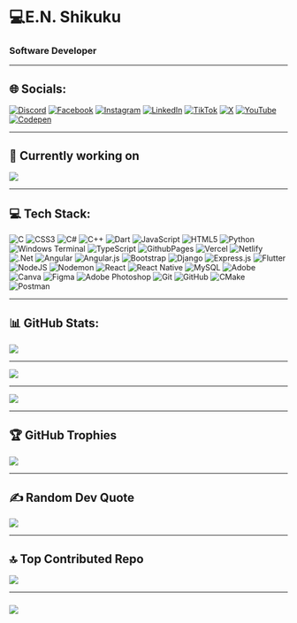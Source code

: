 # 💻E.N. Shikuku  
<h3>Software Developer</h3>

---
## 🌐 Socials:
[![Discord](https://img.shields.io/badge/Discord-%237289DA.svg?logo=discord&logoColor=white)](https://discord.gg/https://discord.com/users/1018839116756025424) [![Facebook](https://img.shields.io/badge/Facebook-%231877F2.svg?logo=Facebook&logoColor=white)](https://facebook.com/kingtenya39) [![Instagram](https://img.shields.io/badge/Instagram-%23E4405F.svg?logo=Instagram&logoColor=white)](https://instagram.com/kingtenya39) [![LinkedIn](https://img.shields.io/badge/LinkedIn-%230077B5.svg?logo=linkedin&logoColor=white)](https://linkedin.com/in/enshikuku) [![TikTok](https://img.shields.io/badge/TikTok-%23000000.svg?logo=TikTok&logoColor=white)](https://tiktok.com/@shii_039) [![X](https://img.shields.io/badge/X-black.svg?logo=X&logoColor=white)](https://x.com/enshikuku) [![YouTube](https://img.shields.io/badge/YouTube-%23FF0000.svg?logo=YouTube&logoColor=white)](https://youtube.com/@enshikuku) [![Codepen](https://img.shields.io/badge/Codepen-000000?style=for-the-badge&logo=codepen&logoColor=white)](https://codepen.io/enshikuku) 

---
## 🔭 Currently working on
<a href="https://github.com/orgs/calatech"><img src='https://res.cloudinary.com/dlkqilyi0/image/upload/v1719393138/COVER_lbmnif.png'></a>

---
## 💻 Tech Stack:
![C](https://img.shields.io/badge/c-%2300599C.svg?style=plastic&logo=c&logoColor=white) ![CSS3](https://img.shields.io/badge/css3-%231572B6.svg?style=plastic&logo=css3&logoColor=white) ![C#](https://img.shields.io/badge/c%23-%23239120.svg?style=plastic&logo=csharp&logoColor=white) ![C++](https://img.shields.io/badge/c++-%2300599C.svg?style=plastic&logo=c%2B%2B&logoColor=white) ![Dart](https://img.shields.io/badge/dart-%230175C2.svg?style=plastic&logo=dart&logoColor=white) ![JavaScript](https://img.shields.io/badge/javascript-%23323330.svg?style=plastic&logo=javascript&logoColor=%23F7DF1E) ![HTML5](https://img.shields.io/badge/html5-%23E34F26.svg?style=plastic&logo=html5&logoColor=white) ![Python](https://img.shields.io/badge/python-3670A0?style=plastic&logo=python&logoColor=ffdd54) ![Windows Terminal](https://img.shields.io/badge/Windows%20Terminal-%234D4D4D.svg?style=plastic&logo=windows-terminal&logoColor=white) ![TypeScript](https://img.shields.io/badge/typescript-%23007ACC.svg?style=plastic&logo=typescript&logoColor=white) ![GithubPages](https://img.shields.io/badge/github%20pages-121013?style=plastic&logo=github&logoColor=white) ![Vercel](https://img.shields.io/badge/vercel-%23000000.svg?style=plastic&logo=vercel&logoColor=white) ![Netlify](https://img.shields.io/badge/netlify-%23000000.svg?style=plastic&logo=netlify&logoColor=#00C7B7) ![.Net](https://img.shields.io/badge/.NET-5C2D91?style=plastic&logo=.net&logoColor=white) ![Angular](https://img.shields.io/badge/angular-%23DD0031.svg?style=plastic&logo=angular&logoColor=white) ![Angular.js](https://img.shields.io/badge/angular.js-%23E23237.svg?style=plastic&logo=angularjs&logoColor=white) ![Bootstrap](https://img.shields.io/badge/bootstrap-%238511FA.svg?style=plastic&logo=bootstrap&logoColor=white) ![Django](https://img.shields.io/badge/django-%23092E20.svg?style=plastic&logo=django&logoColor=white) ![Express.js](https://img.shields.io/badge/express.js-%23404d59.svg?style=plastic&logo=express&logoColor=%2361DAFB) ![Flutter](https://img.shields.io/badge/Flutter-%2302569B.svg?style=plastic&logo=Flutter&logoColor=white) ![NodeJS](https://img.shields.io/badge/node.js-6DA55F?style=plastic&logo=node.js&logoColor=white) ![Nodemon](https://img.shields.io/badge/NODEMON-%23323330.svg?style=plastic&logo=nodemon&logoColor=%BBDEAD) ![React](https://img.shields.io/badge/react-%2320232a.svg?style=plastic&logo=react&logoColor=%2361DAFB) ![React Native](https://img.shields.io/badge/react_native-%2320232a.svg?style=plastic&logo=react&logoColor=%2361DAFB) ![MySQL](https://img.shields.io/badge/mysql-4479A1.svg?style=plastic&logo=mysql&logoColor=white) ![Adobe](https://img.shields.io/badge/adobe-%23FF0000.svg?style=plastic&logo=adobe&logoColor=white) ![Canva](https://img.shields.io/badge/Canva-%2300C4CC.svg?style=plastic&logo=Canva&logoColor=white) ![Figma](https://img.shields.io/badge/figma-%23F24E1E.svg?style=plastic&logo=figma&logoColor=white) ![Adobe Photoshop](https://img.shields.io/badge/adobe%20photoshop-%2331A8FF.svg?style=plastic&logo=adobe%20photoshop&logoColor=white) ![Git](https://img.shields.io/badge/git-%23F05033.svg?style=plastic&logo=git&logoColor=white) ![GitHub](https://img.shields.io/badge/github-%23121011.svg?style=plastic&logo=github&logoColor=white) ![CMake](https://img.shields.io/badge/CMake-%23008FBA.svg?style=plastic&logo=cmake&logoColor=white) ![Postman](https://img.shields.io/badge/Postman-FF6C37?style=plastic&logo=postman&logoColor=white)

---
## 📊 GitHub Stats:
![](https://github-readme-stats.vercel.app/api?username=enshikuku&theme=blue_navy&hide_border=false&include_all_commits=true&count_private=true)<br/>

---
![](https://github-readme-streak-stats.herokuapp.com/?user=enshikuku&theme=blue_navy&hide_border=false)<br/>

---
![](https://github-readme-stats.vercel.app/api/top-langs/?username=enshikuku&theme=blue_navy&hide_border=false&include_all_commits=true&count_private=true&layout=compact)

---
## 🏆 GitHub Trophies
![](https://github-profile-trophy.vercel.app/?username=enshikuku&theme=blue_navy&no-frame=true&no-bg=true&margin-w=4)

---
## ✍️ Random Dev Quote
![](https://quotes-github-readme.vercel.app/api?type=horizontal&theme=dark)

---
## 🔝 Top Contributed Repo
![](https://github-contributor-stats.vercel.app/api?username=enshikuku&limit=5&theme=blue_navy&combine_all_yearly_contributions=true)

---
### [![](https://visitcount.itsvg.in/api?id=enshikuku&icon=1&color=1)](https://visitcount.itsvg.in)
